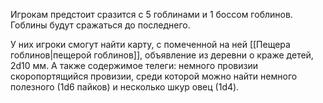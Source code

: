 
Игрокам предстоит сразится с 5 гоблинами и 1 боссом гоблинов. Гоблины будут сражаться до последнего.

У них игроки смогут найти карту, с помеченной на ней [[Пещера гоблинов|пещерой гоблинов]], объявление из деревни о краже детей, 2d10 мм. А также содержимое телеги: немного провизии скоропортящийся провизии, среди которой можно найти немного полезного (1d6 пайков) и несколько шкур овец (1d4).

